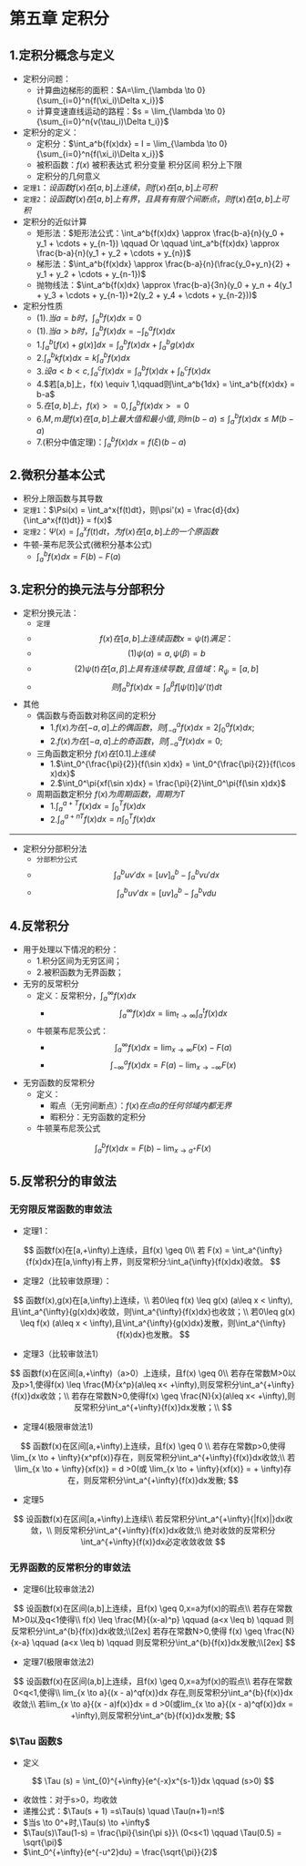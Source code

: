 # 第五章 定积分

## 1.定积分概念与定义

- 定积分问题：
  - 计算曲边梯形的面积：$A=\lim_{\lambda \to 0}{\sum_{i=0}^n{f(\xi_i)\Delta x_i}}$
  - 计算变速直线运动的路程：$s = \lim_{\lambda \to 0}{\sum_{i=0}^n{v(\tau_i)\Delta t_i}}$
- 定积分的定义：
  - 定积分：$\int_a^b{f(x)dx} = I = \lim_{\lambda \to 0}{\sum_{i=0}^n{f(\xi_i)\Delta x_i}}$
  - 被积函数：$f(x)$    被积表达式      积分变量        积分区间        积分上下限
  - 定积分的几何意义
- `定理1`：$设函数f(x)在[a,b]上连续，则f(x)在[a,b]上可积$
- `定理2`：$设函数f(x)在[a,b]上有界，且具有有限个间断点，则f(x)在[a,b]上可积$
- 定积分的近似计算
  - 矩形法：$矩形法公式：\int_a^b{f(x)dx} \approx \frac{b-a}{n}(y_0 + y_1 + \cdots + y_{n-1}) \qquad Or \qquad \int_a^b{f(x)dx} \approx \frac{b-a}{n}(y_1 + y_2 + \cdots + y_{n})$
  - 梯形法：$\int_a^b{f(x)dx} \approx \frac{b-a}{n}(\frac{y_0+y_n}{2} + y_1 + y_2 + \cdots + y_{n-1})$
  - 抛物线法：$\int_a^b{f(x)dx} \approx \frac{b-a}{3n}(y_0 + y_n + 4(y_1 + y_3 + \cdots + y_{n-1})+2(y_2 + y_4 + \cdots + y_{n-2}))$
- 定积分性质
  - (1).$当a=b时，\int_a^b{f(x)dx} = 0$
  - (1).$当a>b时，\int_a^b{f(x)dx} = -\int_b^a{f(x)dx}$
  - 1.$\int_a^b{[f(x) + g(x)]dx} = \int_a^b{f(x)dx} + \int_a^b{g(x)dx}$
  - 2.$\int_a^b{kf(x)dx} = k\int_a^b{f(x)dx}$
  - 3.$设a<b<c,\int_a^c{f(x)dx} = \int_a^b{f(x)dx} + \int_b^c{f(x)dx}$
  - 4.$若[a,b]上，f(x) \equiv 1,\qquad则\int_a^b{1dx} = \int_a^b{f(x)dx} = b-a$
  - 5.$在[a,b]上，f(x) >= 0,\int_a^b{f(x)dx} >=0$
  - 6.$M,m是f(x)在[a,b]上最大值和最小值,则m(b-a)\leq \int_a^b{f(x)dx} \leq M(b-a)$
  - 7.(积分中值定理)：$\int_a^b{f(x)dx} = f(\xi)(b-a)$

## 2.微积分基本公式

- 积分上限函数与其导数
- `定理1`：$\Psi(x) = \int_a^x{f(t)dt}，则\psi'(x) = \frac{d}{dx}{\int_a^x{f(t)dt}} = f(x)$
- `定理2`：$\Psi(x) = \int_a^x{f(t)dt}，为f(x)在[a,b]上的一个原函数$
- 牛顿-莱布尼茨公式(微积分基本公式)
  - $\int_a^b{f(x)dx} = F(b) - F(a)$

## 3.定积分的换元法与分部积分

- 定积分换元法：
  - `定理`
  - $$f(x)在[a,b]上连续函数x=\psi(t)满足： $$
  - $$(1)\psi(\alpha) = a,\psi(\beta) = b $$
  - $$(2) \psi(t)在[\alpha,\beta]上具有连续导数,且值域：R_{\psi}=[a,b]$$
  - $$则 \int_a^b{f(x)dx} = \int_{\alpha}^{\beta}{f[\psi(t)]\psi'(t)dt}$$
- 其他
  - 偶函数与奇函数对称区间的定积分
    - 1.$f(x)为在[-a,a]上的偶函数，则\int_{-a}^a{f(x)dx} = 2\int_0^a{f(x)dx};$
    - 2.$f(x)为在[-a,a]上的奇函数，则\int_{-a}^a{f(x)dx} = 0;$
  - 三角函数定积分 $f(x)在[0.1]上连续$
    - 1.$\int_0^{\frac{\pi}{2}}{f(\sin x)dx} = \int_0^{\frac{\pi}{2}}{f(\cos x)dx}$
    - 2.$\int_0^\pi{xf(\sin x)dx} = \frac{\pi}{2}\int_0^\pi{f(\sin x)dx}$
  - 周期函数定积分 $f(x)为周期函数，周期为T$
    - 1.$\int_a^{a+T}{f(x)dx} = \int_0^T{f(x)dx}$
    - 2.$\int_a^{a+nT}{f(x)dx} = n\int_0^T{f(x)dx}$

---

- 定积分分部积分法
  - `分部积分公式`
  - $$\int_a^b{uv'dx} = [uv]_a^b - \int_a^b{vu'dx}$$
  - $$\int_a^b{uv'dx} = [uv]_a^b - \int_a^b{vdu}$$

## 4.反常积分

- 用于处理以下情况的积分：
  - 1.积分区间为无穷区间；
  - 2.被积函数为无界函数；
- 无穷的反常积分
  - 定义：反常积分，$\int_a^{\infty}{f(x)dx}$
    - $$\int_a^{\infty}{f(x)dx} = \lim_{t \to \infty}\int_a^t{f(x)dx}$$
  - 牛顿莱布尼茨公式：
    - $$\int_a^{\infty}{f(x)dx} = \lim_{x \to \infty}{F(x)} - F(a) $$
    - $$\int_{-\infty}^a{f(x)dx} = F(a) - \lim_{x \to -\infty}{F(x)} $$
- 无穷函数的反常积分
  - 定义：
    - 暇点（无穷间断点）：$f(x)在点a的任何邻域内都无界$
    - 暇积分：无穷函数的定积分
  - 牛顿莱布尼茨公式

$$
\int_a^b{f(x)dx} = F(b) -\lim_{x \to a^+}F(x)
$$

## 5.反常积分的审敛法

### **无穷限反常函数的审敛法**

- 定理1：

$$
  函数f(x)在[a,+\infty)上连续，且f(x) \geq 0\\
  若 F(x) = \int_a^{\infty}{f(x)dx}在[a,\infty)有上界，则反常积分:\int_a{\infty}{f(x)dx}收敛。
$$

- 定理2（比较审敛原理）：

$$
函数f(x),g(x)在[a,\infty)上连续，\\
若0\leq f(x) \leq g(x) (a\leq x < \infty),且\int_a^{\infty}{g(x)dx}收敛，则\int_a^{\infty}{f(x)dx}也收敛；\\
若0\leq g(x) \leq f(x) (a\leq x < \infty),且\int_a^{\infty}{g(x)dx}发散，则\int_a^{\infty}{f(x)dx}也发散。
$$

- 定理3（比较审敛法1）

$$
函数f(x)在区间[a,+\infty)（a>0）上连续，且f(x) \geq 0\\
若存在常数M>0以及p>1,使得f(x) \leq \frac{M}{x^p}(a\leq x< +\infty),则反常积分\int_a^{+\infty}{f(x)}dx收敛；\\
若存在常数N>0,使得f(x) \geq \frac{N}{x}(a\leq x< +\infty),则反常积分\int_a^{+\infty}{f(x)}dx发散；\\
$$

- 定理4(极限审敛法1)

$$
函数f(x)在区间[a,+\infty)上连续，且f(x) \geq 0 \\
若存在常数p>0,使得\lim_{x \to + \infty}{x^pf(x)}存在，则反常积分\int_a^{+\infty}{f(x)}dx收敛;\\
若\lim_{x \to + \infty}{xf(x)} = d >0(或 \lim_{x \to + \infty}{xf(x)} = + \infty)存在，则反常积分\int_a^{+\infty}{f(x)}dx发散;
$$

- 定理5

$$
设函数f(x)在区间[a,+\infty)上连续\\
若反常积分\int_a^{+\infty}{|f(x)|}dx收敛，\\
则反常积分\int_a^{+\infty}{f(x)}dx收敛;\\
绝对收敛的反常积分\int_a^{+\infty}{f(x)}dx必定收敛收敛
$$

### **无界函数的反常积分的审敛法**

- 定理6(比较审敛法2)

$$
设函数f(x)在区间(a,b]上连续，且f(x) \geq 0,x=a为f(x)的瑕点\\
若存在常数M>0以及q<1使得\\
f(x) \leq \frac{M}{(x-a)^p} \qquad (a<x \leq b) \qquad 则反常积分\int_a^{b}{f(x)}dx收敛;\\[2ex]
若存在常数N>0,使得 f(x) \geq \frac{N}{x-a} \qquad  (a<x \leq b) \qquad 则反常积分\int_a^{b}{f(x)}dx发散;\\[2ex]
$$

- 定理7(极限审敛法2)

$$
设函数f(x)在区间(a,b]上连续，且f(x) \geq 0,x=a为f(x)的瑕点\\
若存在常数0<q<1,使得\\
lim_{x \to a}{(x - a)^qf(x)}dx 存在,则反常积分\int_a^{b}{f(x)}dx收敛;\\
若lim_{x \to a}{(x - a)f(x)}dx = d >0(或lim_{x \to a}{(x - a)^qf(x)}dx = +\infty),则反常积分\int_a^{b}{f(x)}dx发散;
$$

### **$\Tau 函数$**

- 定义

$$
\Tau (s) = \int_{0}^{+\infty}{e^{-x}x^{s-1}}dx \qquad (s>0)
$$

- 收敛性：对于s>0，均收敛
- 递推公式：$\Tau(s + 1) =s\Tau(s) \quad \Tau(n+1)=n!$
- $当s \to 0^+时,\Tau(s) \to +\infty$
- $\Tau(s)\Tau(1-s) = \frac{\pi}{\sin{\pi s}}\ (0<s<1) \qquad \Tau(0.5) = \sqrt{\pi}$
- $\int_0^{+\infty}{e^{-u^2}du} = \frac{\sqrt{\pi}}{2}$

